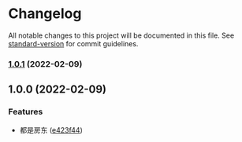 # Changelog

All notable changes to this project will be documented in this file. See [standard-version](https://github.com/conventional-changelog/standard-version) for commit guidelines.

### [1.0.1](https://github.com/lisongyu/my-template-utils/compare/release-20220209-v1.0.0...release-20220209-v1.0.1) (2022-02-09)

## 1.0.0 (2022-02-09)

### Features

- 都是房东 ([e423f44](https://github.com/lisongyu/my-template-utils/commit/e423f4406b16f55349c2b17d52269507f4822bd8))
